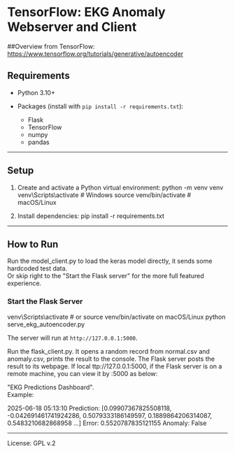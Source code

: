 

# TensorFlow: EKG Anomaly Webserver and Client

##Overview from TensorFlow: https://www.tensorflow.org/tutorials/generative/autoencoder
## Requirements

* Python 3.10+
* Packages (install with `pip install -r requirements.txt`):

  * Flask
  * TensorFlow
  * numpy
  * pandas
---

## Setup

1. Create and activate a Python virtual environment:
   python -m venv venv
   venv\Scripts\activate       # Windows
   source venv/bin/activate    # macOS/Linux

2. Install dependencies:
   pip install -r requirements.txt

---

## How to Run
Run the model_client.py to load the keras model directly, it sends some hardcoded test data.  
Or skip right to the "Start the Flask server" for the more full featured experience.

### Start the Flask Server 

venv\Scripts\activate       # or source venv/bin/activate on macOS/Linux
python serve_ekg_autoencoder.py

The server will run at `http://127.0.0.1:5000`.

Run the flask_client.py.  It opens a random record from normal.csv and anomaly.csv, prints the result to
the console.  The Flask server posts the result to its webpage.  If local ttp://127.0.0.1:5000, if the Flask
server is on a remote machine, you can view it by <Remote Machine URL>:5000 as below:

 "EKG Predictions Dashboard".  
Example:

2025-06-18 05:13:10
Prediction: [0.09907367825508118, -0.042691461741924286, 0.5079333186149597, 0.1889864206314087, 0.5483210682868958 ...]
Error: 0.5520787835121155
Anomaly: False

---
License: GPL v.2
